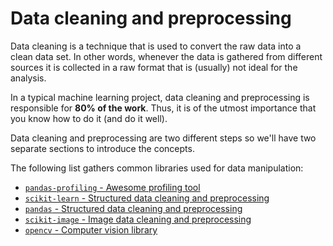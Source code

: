 # Data cleaning and preprocessing

Data cleaning is a technique that is used to convert the raw data into a clean data set. In other words, whenever the data is gathered from different sources it is collected in a raw format that is (usually) not ideal for the analysis.

In a typical machine learning project, data cleaning and preprocessing is responsible for **80% of the work**. Thus, it is of the utmost importance that you know how to do it (and do it well).

Data cleaning and preprocessing are two different steps so we'll have two separate sections to introduce the concepts.

The following list gathers common libraries used for data manipulation:
- [`pandas-profiling` - Awesome profiling tool](https://pypi.org/project/pandas-profiling/)
- [`scikit-learn` - Structured data cleaning and preprocessing](https://scikit-learn.org/stable/)
- [`pandas` - Structured data cleaning and preprocessing](https://pandas.pydata.org/)
- [`scikit-image` - Image data cleaning and preprocessing](https://scikit-image.org/)
- [`opencv` - Computer vision library](https://opencv.org/)
